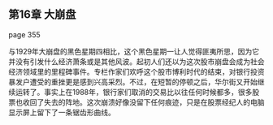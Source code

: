 ## 第16章 大崩盘

page 355

与1929年大崩盘的黑色星期四相比，这个黑色星期一让人觉得匪夷所思，因为它并没有引发什么经济萧条或是其他风波。起初人们还以为这次股市崩盘会成为社会经济领域里的里程碑事件。专栏作家们欢呼这个股市博利时代的结束，对银行投资暴发户遭受的重挫更是感到兴高采烈。不过，在短暂的停顿之后，华尔街又开始继续运转了。事实上在1988年，银行家们取消的交易比以往任何时候都多，很多股票也收回了失去的阵地。这次崩溃好像没留下任何痕迹，只是在股票经纪人的电脑显示屏上留下了一条锯齿形曲线。
